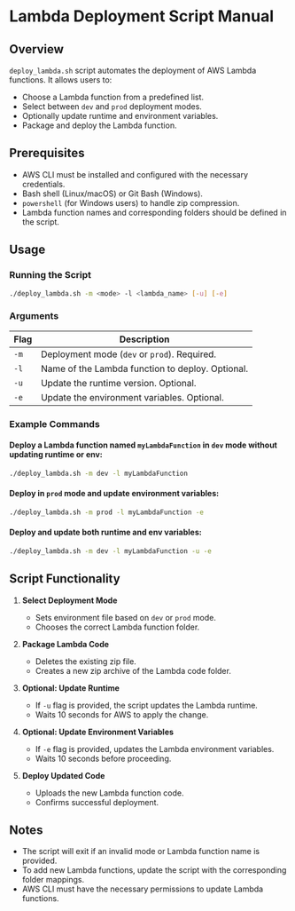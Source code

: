 # Lambda Deployment Script Manual

## Overview
`deploy_lambda.sh` script automates the deployment of AWS Lambda functions. It allows users to:
- Choose a Lambda function from a predefined list.
- Select between `dev` and `prod` deployment modes.
- Optionally update runtime and environment variables.
- Package and deploy the Lambda function.

## Prerequisites
- AWS CLI must be installed and configured with the necessary credentials.
- Bash shell (Linux/macOS) or Git Bash (Windows).
- `powershell` (for Windows users) to handle zip compression.
- Lambda function names and corresponding folders should be defined in the script.

## Usage
### Running the Script
```bash
./deploy_lambda.sh -m <mode> -l <lambda_name> [-u] [-e]
```

### Arguments
| Flag | Description |
|------|-------------|
| `-m` | Deployment mode (`dev` or `prod`). Required. |
| `-l` | Name of the Lambda function to deploy. Optional. |
| `-u` | Update the runtime version. Optional. |
| `-e` | Update the environment variables. Optional. |

### Example Commands
#### Deploy a Lambda function named `myLambdaFunction` in `dev` mode without updating runtime or env:
```bash
./deploy_lambda.sh -m dev -l myLambdaFunction
```

#### Deploy in `prod` mode and update environment variables:
```bash
./deploy_lambda.sh -m prod -l myLambdaFunction -e
```

#### Deploy and update both runtime and env variables:
```bash
./deploy_lambda.sh -m dev -l myLambdaFunction -u -e
```

## Script Functionality
1. **Select Deployment Mode**
   - Sets environment file based on `dev` or `prod` mode.
   - Chooses the correct Lambda function folder.

2. **Package Lambda Code**
   - Deletes the existing zip file.
   - Creates a new zip archive of the Lambda code folder.

3. **Optional: Update Runtime**
   - If `-u` flag is provided, the script updates the Lambda runtime.
   - Waits 10 seconds for AWS to apply the change.

4. **Optional: Update Environment Variables**
   - If `-e` flag is provided, updates the Lambda environment variables.
   - Waits 10 seconds before proceeding.

5. **Deploy Updated Code**
   - Uploads the new Lambda function code.
   - Confirms successful deployment.

## Notes
- The script will exit if an invalid mode or Lambda function name is provided.
- To add new Lambda functions, update the script with the corresponding folder mappings.
- AWS CLI must have the necessary permissions to update Lambda functions.
